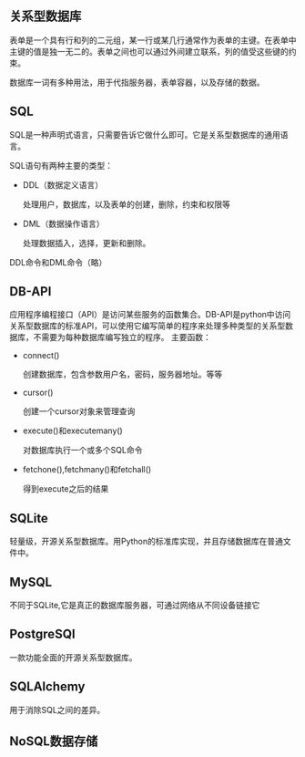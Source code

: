 ## 关系型数据库
表单是一个具有行和列的二元组，某一行或某几行通常作为表单的主键。在表单中主键的值是独一无二的。表单之间也可以通过外间建立联系，列的值受这些键的约束。

数据库一词有多种用法，用于代指服务器，表单容器，以及存储的数据。

## SQL
SQL是一种声明式语言，只需要告诉它做什么即可。它是关系型数据库的通用语言。

SQL语句有两种主要的类型：
* DDL（数据定义语言）

   处理用户，数据库，以及表单的创建，删除，约束和权限等
* DML（数据操作语言）
   
    处理数据插入，选择，更新和删除。

DDL命令和DML命令（略）

## DB-API
应用程序编程接口（API）是访问某些服务的函数集合。DB-API是python中访问关系型数据库的标准API，可以使用它编写简单的程序来处理多种类型的关系型数据库，不需要为每种数据库编写独立的程序。
主要函数：

* connect()

    创建数据库，包含参数用户名，密码，服务器地址。等等
* cursor()

    创建一个cursor对象来管理查询
* execute()和executemany()  

   对数据库执行一个或多个SQL命令
* fetchone(),fetchmany()和fetchall()

    得到execute之后的结果

## SQLite
轻量级，开源关系型数据库。用Python的标准库实现，并且存储数据库在普通文件中。
## MySQL
不同于SQLite,它是真正的数据库服务器，可通过网络从不同设备链接它
## PostgreSQl
一款功能全面的开源关系型数据库。
## SQLAlchemy
用于消除SQL之间的差异。

## NoSQL数据存储
